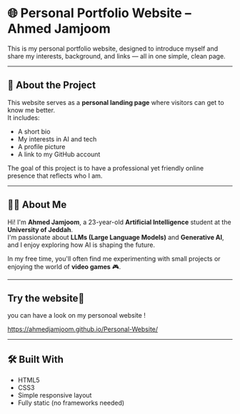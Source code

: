 # 🌐 Personal Portfolio Website – Ahmed Jamjoom

This is my personal portfolio website, designed to introduce myself and share my interests, background, and links — all in one simple, clean page.

---

## 📌 About the Project

This website serves as a **personal landing page** where visitors can get to know me better.  
It includes:

- A short bio
- My interests in AI and tech
- A profile picture
- A link to my GitHub account

The goal of this project is to have a professional yet friendly online presence that reflects who I am.

---

## 👨‍💻 About Me

Hi! I'm **Ahmed Jamjoom**, a 23-year-old **Artificial Intelligence** student at the **University of Jeddah**.  
I'm passionate about **LLMs (Large Language Models)** and **Generative AI**, and I enjoy exploring how AI is shaping the future.

In my free time, you'll often find me experimenting with small projects or enjoying the world of **video games** 🎮.

---
## Try the website🧩
you can have a look on my personoal website !

https://ahmedjamjoom.github.io/Personal-Website/

---

## 🛠️ Built With

- HTML5  
- CSS3  
- Simple responsive layout  
- Fully static (no frameworks needed)
